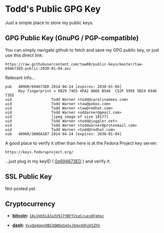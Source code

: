 # Todd's Public GPG Key

Just a simple place to store my public keys.

## GPG Public Key (GnuPG / PGP-compatible)

You can simply navigate github to fetch and save my GPG public key, or just use this direct link:

    https://raw.githubusercontent.com/taw00/public-keys/master/taw-694673ED-public-2030-01-04.asc

Relevant info...

    pub   4096R/694673ED 2014-04-24 [expires: 2030-01-04]
          Key fingerprint = 9829 74E5 4FA2 A86E B546  C52F 595E 5B24 6946 73ED
    uid                  Todd Warner <todd@carolinabees.com>
    uid                  Todd Warner <taw@pobox.com>
    uid                  Todd Warner <taw@redhat.com>
    uid                  Todd Warner <oddarner@gmail.com>
    uid                  [jpeg image of size 10177]
    uid                  Todd Warner <todd@juggler.net>
    uid                  Todd Warner <toddwarner@protonmail.com>
    uid                  Todd Warner <todd@redhat.com>
    sub   4096R/3A06A107 2014-04-24 [expires: 2030-01-04]


A good place to verify it other than here is at the Fedora Project key server:

    https://keys.fedoraproject.org/

...just plug in my keyID ( [0x694673ED](https://keys.fedoraproject.org/pks/lookup?search=0x694673ED&fingerprint=on&op=vindex) ) and verify it.

## SSL Public Key

Not posted yet.

## Cryptocurrency

* **[bitcoin](https://bitcoin.org):** [`1ALVgb5LA3a3V9J7YBFY2xqCcuezAFe6pc`](https://blockexplorer.com/address/1ALVgb5LA3a3V9J7YBFY2xqCcuezAFe6pc)

* **[dash](https://dash.org):** [`XyxQq4qgp9B53QWQgSqSxJb4xddhzk5Zhh`](https://explorer.dash.org/address/XyxQq4qgp9B53QWQgSqSxJb4xddhzk5Zhh)
